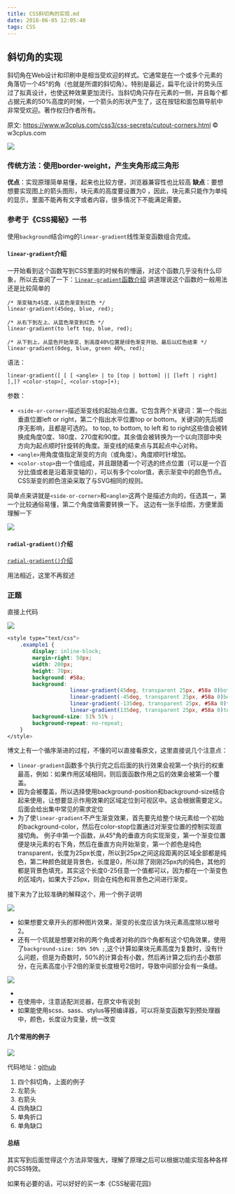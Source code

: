 ```yaml
---
title: CSS斜切角的实现.md
date: 2018-06-05 12:05:40
tags: CSS
---
```


## 斜切角的实现
斜切角在Web设计和印刷中是相当受欢迎的样式。它通常是在一个或多个元素的角落切一个45°的角（也就是所谓的斜切角）。特别是最近，扁平化设计的势头压过了拟真设计，也使这种效果更加流行。当斜切角只存在元素的一侧，并且每个都占据元素的50%高度的时候，一个箭头的形状产生了，这在按钮和面包屑导航中非常受欢迎。著作权归作者所有。

原文: https://www.w3cplus.com/css3/css-secrets/cutout-corners.html © w3cplus.com

![](/assets/deg.png.png)

### 传统方法：使用border-weight，产生夹角形成三角形
**优点**：实现原理简单易懂，起来也比较方便，浏览器兼容性也比较高
**缺点**：要想想要实现图上的箭头图形，块元素的高度要设置为0 ，因此，块元素只能作为单纯的显示，里面不能再有文字或者内容，很多情况下不能满足需要。

### 参考于《CSS揭秘》一书
使用`background`结合img的`linear-gradient`线性渐变函数组合完成。

#### `linear-gradient`介绍
一开始看到这个函数写到CSS里面的时候有的懵逼，对这个函数几乎没有什么印象，所以去查阅了一下：[`linear-gradient`函数介绍](https://developer.mozilla.org/zh-CN/docs/Web/CSS/linear-gradient)
讲道理说这个函数的一般用法还是比较简单的
```
/* 渐变轴为45度，从蓝色渐变到红色 */
linear-gradient(45deg, blue, red);

/* 从右下到左上、从蓝色渐变到红色 */
linear-gradient(to left top, blue, red);

/* 从下到上，从蓝色开始渐变、到高度40%位置是绿色渐变开始、最后以红色结束 */
linear-gradient(0deg, blue, green 40%, red);
```

语法：
```
linear-gradient([ [ [ <angle> | to [top | bottom] || [left | right] ],]? <color-stop>[, <color-stop>]+);
```
参数：
* `<side-or-corner>`描述渐变线的起始点位置。它包含两个关键词：第一个指出垂直位置left or right，第二个指出水平位置top or bottom。关键词的先后顺序无影响，且都是可选的。
    to top, to bottom, to left 和 to right这些值会被转换成角度0度、180度、270度和90度。其余值会被转换为一个以向顶部中央方向为起点顺时针旋转的角度。渐变线的结束点与其起点中心对称。
* `<angle>`用角度值指定渐变的方向（或角度）。角度顺时针增加。
* `<color-stop>`由一个<color>值组成，并且跟随着一个可选的终点位置（可以是一个百分比值或者是沿着渐变轴的<length>），可以有多个color值，表示渐变中的颜色节点。CSS渐变的颜色渲染采取了与SVG相同的规则。

简单点来讲就是`<side-or-corner>`和`<angle>`这两个是描述方向的，任选其一，第一个比较通俗易懂，第二个角度值需要转换一下。
这边有一张手绘图，方便里面理解一下

![](/assets/deg-tips.png)


#### `radial-gradient()`介绍
[`radial-gradient()`介绍](https://developer.mozilla.org/zh-CN/docs/Web/CSS/radial-gradient)

用法相近，这里不再叙述

### 正题
直接上代码

![](/assets/deg1.png)

```css
<style type="text/css">
    .example1 {
        display: inline-block;
        margin-right: 50px;
        width: 200px;
        height: 70px;
        background: #58a;
        background:
                    linear-gradient(45deg, transparent 25px, #58a 0)bottom left  ,
                    linear-gradient(-45deg, transparent 25px, #58a 0)bottom right,
                    linear-gradient(-135deg, transparent 25px, #58a 0)top right  ,
                    linear-gradient(135deg, transparent 25px, #58a 0)top left  ;
        background-size: 51% 51% ;
        background-repeat: no-repeat;
    }
</style>
```
博文上有一个循序渐进的过程，不懂的可以直接看原文，这里直接说几个注意点：
* `linear-gradient`函数多个执行完之后后面的执行效果会视第一个执行的权重最高，例如：如果作用区域相同，则后面函数作用之后的效果会被第一个覆盖。
* 因为会被覆盖，所以选择使用background-position和background-size结合起来使用，让想要显示作用效果的区域定位到可视区中。这会根据需要定义。后面会给出集中常见的需求定位
* 为了使`linear-gradient`不产生渐变效果，首先要先给整个块元素给一个初始的background-color，然后在color-stop位置通过对渐变位置的控制实现直接切角。
例子中第一个函数，从45°角的垂直方向实现渐变，第一个渐变位置便是块元素的右下角，然后在垂直方向开始渐变，第一个颜色是纯色transparent，长度为25px长度，所以到25px之间这段距离的区域全部都是纯色，第二种颜色就是背景色，长度是0，所以除了刚刚25px内的纯色，其他的都是背景色填充，其实这个长度0-25任意一个值都可以，因为都在一个渐变色的区域内，如果大于25px，则会在纯色和背景色之间进行渐变。

接下来为了比较准确的解释这个，用一个例子说明
<!-- ![](/assets/deg-length.png) -->

![](/assets/deg-length.png)

* 如果想要文章开头的那种图片效果，渐变的长度应该为块元素高度除以根号2。
* 还有一个坑就是想要对称的两个角或者对称的四个角都有这个切角效果，使用了`background-size: 50% 50% ;`,这个计算如果块元素高度为复数时，没有什么问题，但是为奇数时，50%的计算会有小数，然后再计算之后约去小数部分，在元素高度小于2倍的渐变长度根号2倍时，导致中间部分会有一条缝。

![](/assets/deg2.png)

*
* 在使用中，注意适配浏览器，在原文中有说到
* 如果能使用scss、sass、stylus等预编译器，可以将渐变函数写到预处理器中，颜色，长度设为变量，统一改变
#### 几个常用的例子

![](/assets/deg-example.png)

代码地址：[github](https://github.com/Xia-Ao/FrontendDemo/blob/master/30-CSS/11-background/chamfered-corners.html)

1. 四个斜切角，上面的例子
2. 左箭头
3. 右箭头
4. 四角缺口
5. 单角折口
6. 单角缺口

#### 总结
其实写到后面觉得这个方法非常强大，理解了原理之后可以根据功能实现各种各样的CSS特效。

如果有必要的话，可以好好的买一本《CSS秘密花园》
